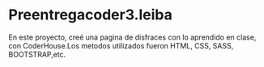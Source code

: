 # Preentregacoder3.leiba
En este proyecto, creé una pagina de disfraces con lo aprendido en clase, con CoderHouse.Los metodos utilizados fueron HTML, CSS, SASS, BOOTSTRAP,etc.
